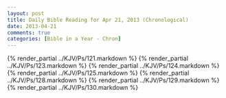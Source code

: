 ```yaml
---
layout: post
title: Daily Bible Reading for Apr 21, 2013 (Chronological)
date: 2013-04-21
comments: true
categories: [Bible in a Year - Chron]
---
```

{% render_partial ../KJV/Ps/121.markdown %}
{% render_partial ../KJV/Ps/123.markdown %}
{% render_partial ../KJV/Ps/124.markdown %}
{% render_partial ../KJV/Ps/125.markdown %}
{% render_partial ../KJV/Ps/128.markdown %}
{% render_partial ../KJV/Ps/129.markdown %}
{% render_partial ../KJV/Ps/130.markdown %}
